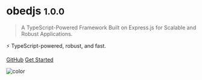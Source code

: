 <!-- _coverpage.md -->

<!-- ![logo](_media/icon.svg) -->

# obedjs <small>1.0.0</small>

> A TypeScript-Powered Framework Built on Express.js for Scalable and Robust Applications.

 ⚡️ TypeScript-powered, robust, and fast.


[GitHub](https://github.com/gaiyadev/obedjs)
[Get Started](#installation)

![color](#f0f0f0)
